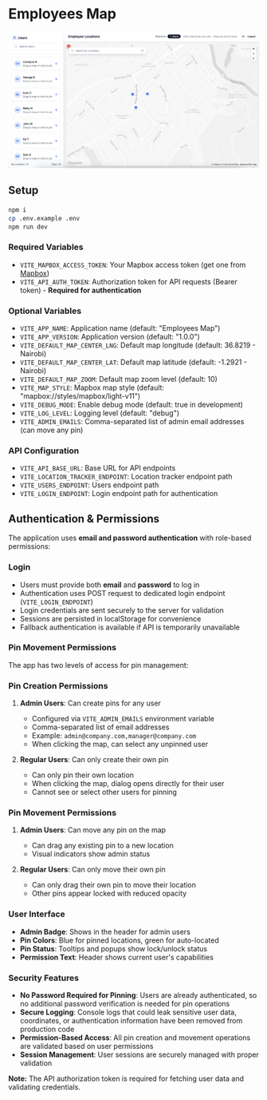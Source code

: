 # Employees Map

![image](public/screenshots/main.png "screenshot")

## Setup

```bash
npm i
cp .env.example .env
npm run dev
```

### Required Variables

- `VITE_MAPBOX_ACCESS_TOKEN`: Your Mapbox access token (get one from [Mapbox](https://account.mapbox.com/access-tokens/))
- `VITE_API_AUTH_TOKEN`: Authorization token for API requests (Bearer token) - **Required for authentication**

### Optional Variables

- `VITE_APP_NAME`: Application name (default: "Employees Map")
- `VITE_APP_VERSION`: Application version (default: "1.0.0")
- `VITE_DEFAULT_MAP_CENTER_LNG`: Default map longitude (default: 36.8219 - Nairobi)
- `VITE_DEFAULT_MAP_CENTER_LAT`: Default map latitude (default: -1.2921 - Nairobi)
- `VITE_DEFAULT_MAP_ZOOM`: Default map zoom level (default: 10)
- `VITE_MAP_STYLE`: Mapbox map style (default: "mapbox://styles/mapbox/light-v11")
- `VITE_DEBUG_MODE`: Enable debug mode (default: true in development)
- `VITE_LOG_LEVEL`: Logging level (default: "debug")
- `VITE_ADMIN_EMAILS`: Comma-separated list of admin email addresses (can move any pin)

### API Configuration

- `VITE_API_BASE_URL`: Base URL for API endpoints
- `VITE_LOCATION_TRACKER_ENDPOINT`: Location tracker endpoint path
- `VITE_USERS_ENDPOINT`: Users endpoint path
- `VITE_LOGIN_ENDPOINT`: Login endpoint path for authentication

## Authentication & Permissions

The application uses **email and password authentication** with role-based permissions:

### Login

- Users must provide both **email** and **password** to log in
- Authentication uses POST request to dedicated login endpoint (`VITE_LOGIN_ENDPOINT`)
- Login credentials are sent securely to the server for validation
- Sessions are persisted in localStorage for convenience
- Fallback authentication is available if API is temporarily unavailable

### Pin Movement Permissions

The app has two levels of access for pin management:

### Pin Creation Permissions

1. **Admin Users**: Can create pins for any user
   - Configured via `VITE_ADMIN_EMAILS` environment variable
   - Comma-separated list of email addresses
   - Example: `admin@company.com,manager@company.com`
   - When clicking the map, can select any unpinned user

2. **Regular Users**: Can only create their own pin
   - Can only pin their own location
   - When clicking the map, dialog opens directly for their user
   - Cannot see or select other users for pinning

### Pin Movement Permissions

1. **Admin Users**: Can move any pin on the map
   - Can drag any existing pin to a new location
   - Visual indicators show admin status

2. **Regular Users**: Can only move their own pin
   - Can only drag their own pin to move their location
   - Other pins appear locked with reduced opacity

### User Interface

- **Admin Badge**: Shows in the header for admin users
- **Pin Colors**: Blue for pinned locations, green for auto-located
- **Pin Status**: Tooltips and popups show lock/unlock status
- **Permission Text**: Header shows current user's capabilities

### Security Features

- **No Password Required for Pinning**: Users are already authenticated, so no additional password verification is needed for pin operations
- **Secure Logging**: Console logs that could leak sensitive user data, coordinates, or authentication information have been removed from production code
- **Permission-Based Access**: All pin creation and movement operations are validated based on user permissions
- **Session Management**: User sessions are securely managed with proper validation

**Note:** The API authorization token is required for fetching user data and validating credentials.

